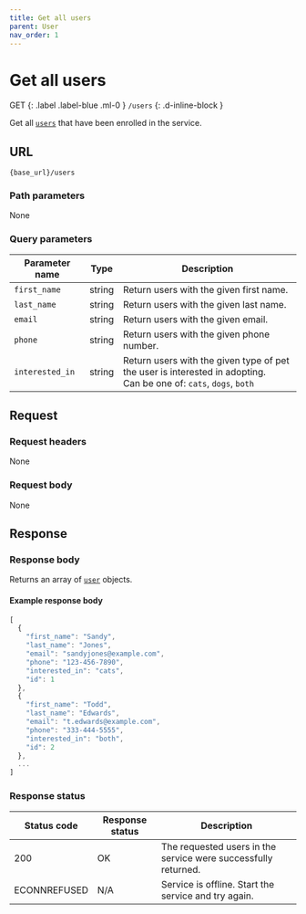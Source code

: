 ```yaml
---
title: Get all users
parent: User
nav_order: 1
---
```


# Get all users

GET
{: .label .label-blue .ml-0 }
`/users`
{: .d-inline-block }

Get all [`users`](index.md) that have been enrolled in the service.

## URL

```shell
{base_url}/users
```

### Path parameters

None

### Query parameters

| Parameter name | Type | Description |
| -------------- | ---- | ----------- |
| `first_name` | string | Return users with the given first name. |
| `last_name` | string | Return users with the given last name. |
| `email` | string | Return users with the given email. |
| `phone` | string | Return users with the given phone number. |
| `interested_in` | string | Return users with the given type of pet the user is interested in adopting. <br/> Can be one of: `cats`, `dogs`, `both` |

## Request

### Request headers

None

### Request body

None

## Response

### Response body

Returns an array of [`user`](index.md) objects.

#### Example response body

```js
[
  {
    "first_name": "Sandy",
    "last_name": "Jones",
    "email": "sandyjones@example.com",
    "phone": "123-456-7890",
    "interested_in": "cats",
    "id": 1
  },
  {
    "first_name": "Todd",
    "last_name": "Edwards",
    "email": "t.edwards@example.com",
    "phone": "333-444-5555",
    "interested_in": "both",
    "id": 2
  },
  ...
]
```

### Response status

| Status code | Response status | Description |
| ----------- | --------------- | ----------- |
| 200 | OK | The requested users in the service were successfully returned. |
|  ECONNREFUSED | N/A | Service is offline. Start the service and try again. |
